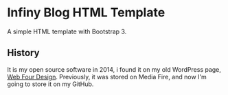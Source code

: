 # Infiny Blog HTML Template

A simple HTML template with Bootstrap 3.

## History

It is my open source software in 2014, i found it on my old WordPress page, [Web Four Design](https://webfourdesign.wordpress.com/).
Previously, it was stored on Media Fire, and now I'm going to store it on my GitHub.
